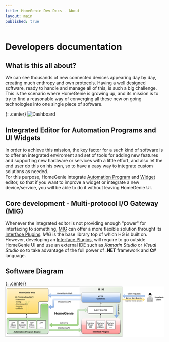 ```yaml
---
title: HomeGenie Dev Docs - About
layout: main
published: true
---
```


# Developers documentation

## What is this all about?

We can see thousands of new connected devices appearing day by day, creating much enthropy and own protocols.
Having a well designed software, ready to handle and manage all of this, is such a big challenge.
This is the scenario where HomeGenie is growing up, and its mission is to try to find a reasonable way of converging all these new on going technologies into one single piece of software.

{: .center}
![Dashboard]({{site.baseurl}}/images/docs/dashboard_page_01.png)

## Integrated Editor for Automation Programs and UI Widgets

In order to achieve this mission, the key factor for a such kind of software is to offer an integrated enviroment and set of tools for adding new features and supporting new hardware or services with a little effort, and also let the end user do this on his own, so to have a easy way to integrate custom solutions as needed.<br/>
For this purpose, HomeGenie integrate [Automation Program](programs.html) and [Widget](widgets.html) editor, so that if you want to improve a widget or integrate a new device/service, you will be able to do it without leaving HomeGenie UI.

## Core development - Multi-protocol I/O Gateway (MIG)

Whenever the integrated editor is not providing enough "power" for interfacing to something, [MIG](https://github.com/genielabs/mig-service-dotnet) can offer a more flexible solution throught its [Interface Plugins](https://github.com/genielabs/mig-service-dotnet). *MIG* is the base library top of which HG is built on.<br/>
However, developing an [Interface Plugins](https://github.com/genielabs/mig-service-dotnet), will require to go outside HomeGenie UI and use an external IDE such as *Xamarin Studio* or *Visual Studio* so to take advantage of the full power of **.NET** framework and **C#** language.


## Software Diagram

{: .center}
<img src="https://raw.githubusercontent.com/genielabs/HomeGenie/master/HomeGenie_Diagram.png" />
